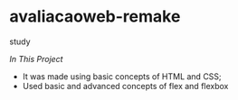# avaliacaoweb-remake

study

_In This Project_

- It was made using basic concepts of HTML and CSS;
- Used basic and advanced concepts of flex and flexbox
